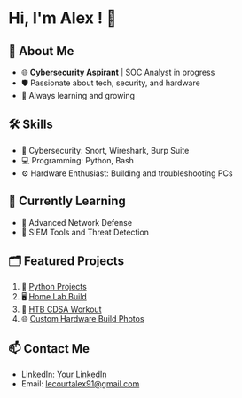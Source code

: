 # Hi, I'm Alex ! 👋

## 🌟 About Me
- 🌐 **Cybersecurity Aspirant** | SOC Analyst in progress
- 🛡️ Passionate about tech, security, and hardware
- 📜 Always learning and growing

## 🛠️ Skills
- 🔐 Cybersecurity: Snort, Wireshark, Burp Suite
- 💻 Programming: Python, Bash
- ⚙️ Hardware Enthusiast: Building and troubleshooting PCs

## 🌱 Currently Learning
- 📘 Advanced Network Defense
- 🔧 SIEM Tools and Threat Detection

## 🗂️ Featured Projects
1. 🐍 [Python Projects](https://github.com/AlexLecourt/Python-Project)
2. 🖥️ [Home Lab Build](https://github.com/AlexLecourt/HomeLabBuild/blob/main/README.md)
3. 💪 [HTB CDSA Workout](https://github.com/yourusername/HTB-CDSA-Workout)  
4. 🌐 [Custom Hardware Build Photos](https://github.com/yourusername/project3)

## 📫 Contact Me
- LinkedIn: [Your LinkedIn](https://www.linkedin.com/in/alex-lecourt-73207b2a2/)
- Email: lecourtalex91@gmail.com
